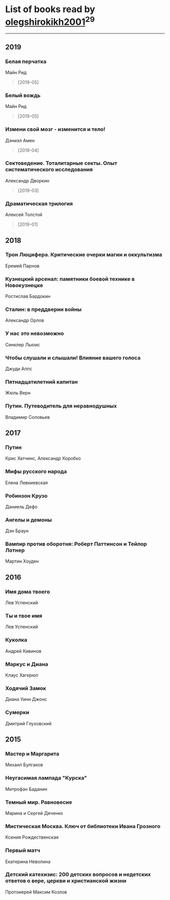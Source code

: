 # List of books read by [olegshirokikh2001](http://vk.com/id445474364)<sup>29</sup>
---

## 2019

### Белая перчатка
Майн Рид
> [2019-05] 


### Белый вождь
Майн Рид
> [2019-05] 


### Измени свой мозг - изменится и тело!
Дэниэл Амен
> [2019-04] 


### Сектоведение. Тоталитарные секты. Опыт систематического исследования
Александр Дворкин
> [2019-03] 


### Драматическая трилогия
Алексей Толстой
> [2019-01] 



## 2018

### Трон Люцифера. Критические очерки магии и оккультизма
Еремей Парнов


### Кузнецкий арсенал: памятники боевой технике в Новокузнецке
Ростислав Бардокин


### Сталин: в преддверии войны
Александр Орлов


### У нас это невозможно
Синклер Льюис


### Чтобы слушали и слышали! Влияние вашего голоса
Джуди Аппс


### Пятнадцатилетний капитан
Жюль Верн


### Путин. Путеводитель для неравнодушных
Владимир Соловьев



## 2017

### Путин
Крис Хатчинс, Александр Коробко


### Мифы русского народа
Елена Левкиевская


### Робинзон Крузо
Даниель Дефо


### Ангелы и демоны
Дэн Браун


### Вампир против оборотня: Роберт Паттинсон и Тейлор Лотнер
Мартин Хоуден



## 2016

### Имя дома твоего
Лев Успенский


### Ты и твое имя
Лев Успенский


### Куколка
Андрей Кивинов


### Маркус и Диана
Клаус Хагерюп


### Ходячий Замок
Диана Уинн Джонс


### Сумерки
Дмитрий Глуховский



## 2015

### Мастер и Маргарита
Михаил Булгаков


### Неугасимая лампада "Курска"
Митрофан Баданин


### Темный мир. Равновесие
Марина и Сергей Дяченко


### Мистическая Москва. Ключ от библиотеки Ивана Грозного
Ксения Рождественская


### Первый матч
Екатерина Неволина


### Детский катехизис: 200 детских вопросов и недетских ответов о вере, церкви и христианской жизни
Протоиерей Максим Козлов



